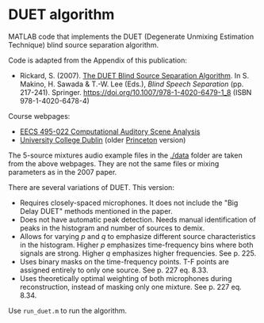 DUET algorithm
==============

MATLAB code that implements the DUET (Degenerate Unmixing Estimation Technique) blind source separation algorithm.

Code is adapted from the Appendix of this publication:

- Rickard, S. (2007). [The DUET Blind Source Separation Algorithm](https://web.archive.org/web/20170513041921/http://www.cs.northwestern.edu/~pardo/courses/casa/papers/DuetSourceSeparationTutorial). In S. Makino, H. Sawada & T.-W. Lee (Eds.), *Blind Speech Separation* (pp. 217-241). Springer. https://doi.org/10.1007/978-1-4020-6479-1_8 (ISBN 978-1-4020-6478-4)

Course webpages:

- [EECS 495-022 Computational Auditory Scene Analysis](https://web.archive.org/web/20180521125513/http://www.cs.northwestern.edu/~pardo/courses/casa/papers.php)
- [University College Dublin](https://web.archive.org/web/20100329094309/http://eleceng.ucd.ie/~srickard/bss.html) (older [Princeton](https://web.archive.org/web/20050212232452/http://www.princeton.edu:80/~srickard/bss.html) version)

The 5-source mixtures audio example files in the [./data](./data/) folder are taken from the above webpages.  They are not the same files or mixing parameters as in the 2007 paper.

There are several variations of DUET.  This version:

- Requires closely-spaced microphones.  It does not include the "Big Delay DUET" methods mentioned in the paper.
- Does not have automatic peak detection. Needs manual identification of peaks in the histogram and number of sources to demix.
- Allows for varying *p* and *q* to emphasize different source characteristics in the histogram. Higher *p* emphasizes time-frequency bins where both signals are strong.  Higher *q* emphasizes higher frequencies.  See p. 225.
- Uses binary masks on the time-frequency points.  T-F points are assigned entirely to only one source. See p. 227 eq. 8.33.
- Uses theoretically optimal weighting of both microphones during reconstruction, instead of masking only one mixture. See p. 227 eq. 8.34.

Use `run_duet.m` to run the algorithm.
